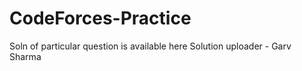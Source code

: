 # CodeForces-Practice
Soln of particular question is available here
Solution uploader - Garv Sharma

